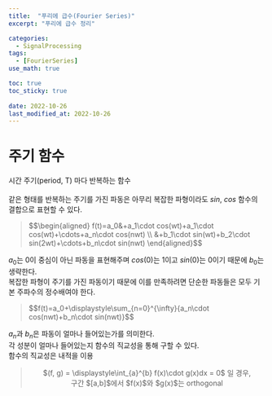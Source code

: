 ```yaml
---
title:  "푸리에 급수(Fourier Series)"
excerpt: "푸리에 급수 정리"

categories:
  - SignalProcessing
tags:
  - [FourierSeries]
use_math: true

toc: true
toc_sticky: true
 
date: 2022-10-26
last_modified_at: 2022-10-26
---
```


# 주기 함수  
시간 주기(period, T) 마다 반복하는 함수  
<br>같은 형태를 반복하는 주기를 가진 파동은 아무리 복잡한 파형이라도 $sin$, $cos$ 함수의 결합으로 표현할 수 있다.  
<blockquote><p> $$\begin{aligned}
f(t)=a_0&+a_1\cdot cos(wt)+a_1\cdot cos(wt)+\cdots+a_n\cdot cos(nwt) \\
&+b_1\cdot sin(wt)+b_2\cdot sin(2wt)+\cdots+b_n\cdot sin(nwt)
\end{aligned}$$</p></blockquote>  

$a_0$는 0이 중심이 아닌 파동을 표현해주며 $cos(0)$는 1이고 $sin(0)$는 0이기 때문에 $b_0$는 생략한다.  
복잡한 파형이 주기를 가진 파동이기 때문에 이를 만족하려면 단순한 파동들은 모두 기본 주파수의 정수배여야 한다.  
<blockquote><p> $$f(t)=a_0+\displaystyle\sum_{n=0}^{\infty}{a_n\cdot cos(nwt)+b_n\cdot sin(nwt)}$$</p></blockquote>  

$a_n$과 $b_n$은 파동이 얼마나 들어있는가를 의미한다.  
각 성분이 얼마나 들어있는지 함수의 직교성을 통해 구할 수 있다.  
함수의 직교성은 내적을 이용  

<div align=center>
<blockquote><p> $(f, g) = \displaystyle\int_{a}^{b} f(x)\cdot g(x)dx = 0$ 일 경우,
<br>구간 $[a,b]$에서 $f(x)$와 $g(x)$는 orthogonal
</p></blockquote></div>  
